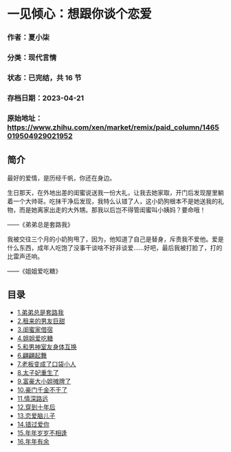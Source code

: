 # 一见倾心：想跟你谈个恋爱

### 作者：夏小柒

### 分类：现代言情

### 状态：已完结，共 16 节

### 存档日期：2023-04-21

### 原始地址：https://www.zhihu.com/xen/market/remix/paid_column/1465019504929021952


## 简介
最好的爱情，是历经千帆，你还在身边。


生日那天，在外地出差的闺蜜说送我一份大礼，让我去她家取，开门后发现屋里躺着一个大帅哥。吃抹干净后发现，我特么认错了人，这小奶狗根本不是她送我的礼物，而是她离家出走的大外甥。那我以后岂不得管闺蜜叫小姨妈？要命哦！


——《弟弟总是套路我》


我被交往三个月的小奶狗甩了，因为，他知道了自己是替身，斥责我不爱他。爱是什么东西，成年人吃饱了没事干谈啥不好非谈爱……好吧，最后我被打脸了，打的比雷声还响。


——《姐姐爱吃糖》




## 目录
- [1.弟弟总是套路我](1.弟弟总是套路我.md)<!-- 2022-08-11 03:55 -->
- [2.租来的男友巨甜](2.租来的男友巨甜.md)<!-- 2022-08-11 03:55 -->
- [3.闺蜜家借宿](3.闺蜜家借宿.md)<!-- 2022-08-11 03:55 -->
- [4.姐姐爱吃糖](4.姐姐爱吃糖.md)<!-- 2022-08-11 03:55 -->
- [5.和男神室友身体互换](5.和男神室友身体互换.md)<!-- 2022-08-11 03:55 -->
- [6.翩翩起舞](6.翩翩起舞.md)<!-- 2022-08-11 03:55 -->
- [7.老板变成了口袋小人](7.老板变成了口袋小人.md)<!-- 2022-08-11 03:55 -->
- [8.太子妃重生了](8.太子妃重生了.md)<!-- 2022-08-11 09:12 -->
- [9.富豪大小姐摊牌了](9.富豪大小姐摊牌了.md)<!-- 2022-08-12 07:21 -->
- [10.豪门千金不干了](10.豪门千金不干了.md)<!-- 2022-09-21 04:54 -->
- [11.情深路远](11.情深路远.md)<!-- 2022-09-30 04:48 -->
- [12.穿到十年后](12.穿到十年后.md)<!-- 2022-10-12 09:40 -->
- [13.恋爱脑儿子](13.恋爱脑儿子.md)<!-- 2022-10-25 06:42 -->
- [14.错过爱你](14.错过爱你.md)<!-- 2022-10-28 04:53 -->
- [15.年年岁岁不相逢](15.年年岁岁不相逢.md)<!-- 2022-11-30 06:46 -->
- [16.年年有余](16.年年有余.md)<!-- 2023-03-20 09:09 -->